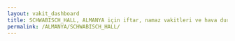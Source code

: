 ```yaml
---
layout: vakit_dashboard
title: SCHWABISCH_HALL, ALMANYA için iftar, namaz vakitleri ve hava durumu - ilçe/eyalet seç
permalink: /ALMANYA/SCHWABISCH_HALL/
---
```


<script type="text/javascript">
  var GLOBAL_COUNTRY = 'ALMANYA';
  var GLOBAL_CITY = 'SCHWABISCH_HALL';
  var GLOBAL_STATE = '';
  var lat = 72;
  var lon = 21;
</script>
